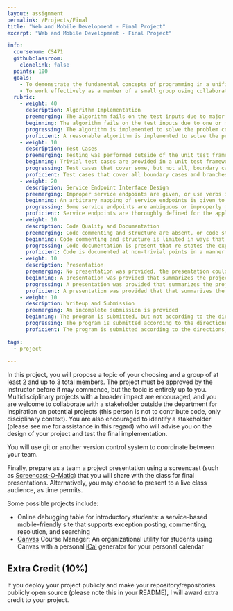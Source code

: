 ```yaml
---
layout: assignment
permalink: /Projects/Final
title: "Web and Mobile Development - Final Project"
excerpt: "Web and Mobile Development - Final Project"

info:
  coursenum: CS471
  githubclassroom:
    clonelink: false
  points: 100
  goals:
    - To demonstrate the fundamental concepts of programming in a unified project
    - To work effectively as a member of a small group using collaborative tools for software development
  rubric:
    - weight: 40
      description: Algorithm Implementation
      preemerging: The algorithm fails on the test inputs due to major issues, or the program fails to compile and/or run
      beginning: The algorithm fails on the test inputs due to one or more minor issues
      progressing: The algorithm is implemented to solve the problem correctly according to given test inputs, but would fail if executed in a general case due to a minor issue or omission in the algorithm design or implementation
      proficient: A reasonable algorithm is implemented to solve the problem which correctly solves the problem according to the given test inputs, and would be reasonably expected to solve the problem in the general case
    - weight: 10
      description: Test Cases
      preemerging: Testing was performed outside of the unit test framework, or not performed at all
      beginning: Trivial test cases are provided in a unit test framework
      progressing: Test cases that cover some, but not all, boundary cases and branches of the program are provided
      proficient: Test cases that cover all boundary cases and branches of the program are provided
    - weight: 20
      description: Service Endpoint Interface Design
      preemerging: Improper service endpoints are given, or use verbs instead of a CRUD model
      beginning: An arbitrary mapping of service endpoints is given to HTTP verbs (for example, only GET or POST verbs are used)
      progressing: Some service endpoints are ambiguous or improperly mapped
      proficient: Service endpoints are thoroughly defined for the application chosen, with CRUD endpoints that represent nouns that are appropriately mapped to HTTP verbs      
    - weight: 10
      description: Code Quality and Documentation
      preemerging: Code commenting and structure are absent, or code structure departs significantly from best practice, and/or the code departs significantly from the style guide
      beginning: Code commenting and structure is limited in ways that reduce the readability of the program, and/or there are minor departures from the style guide
      progressing: Code documentation is present that re-states the explicit code definitions, and/or code is written that mostly adheres to the style guide
      proficient: Code is documented at non-trivial points in a manner that enhances the readability of the program, and code is written according to the style guide
    - weight: 10
      description: Presentation
      preemerging: No presentation was provided, the presentation could not be viewed, or the presentation was not on the subject of the final project
      beginning: A presentation was provided that summarizes the project, but does not provide a demo or discuss broader impacts
      progressing: A presentation was provided that summarizes the project, provides a demo, and discusses broader impacts
      proficient: A presentation was provided that that summarizes the project, provides a demo, discusses broader impacts, and highlights challenges overcome and methodologies for developing the system as a group
    - weight: 10
      description: Writeup and Submission
      preemerging: An incomplete submission is provided
      beginning: The program is submitted, but not according to the directions in one or more ways (for example, because it is lacking a readme writeup)
      progressing: The program is submitted according to the directions with a minor omission or correction needed
      proficient: The program is submitted according to the directions, including a readme writeup describing the solution

tags:
  - project
  
---
```


In this project, you will propose a topic of your choosing and a group of at least 2 and up to 3 total members.  The project must be approved by the instructor before it may commence, but the topic is entirely up to you.  Multidisciplinary projects with a broader impact are encouraged, and you are welcome to collaborate with a stakeholder outside the department for inspiration on potential projects (this person is not to contribute code, only disciplinary context).  You are also encouraged to identify a stakeholder (please see me for assistance in this regard) who will advise you on the design of your project and test the final implementation.  

You will use git or another version control system to coordinate between your team.  

Finally, prepare as a team a project presentation using a screencast (such as [Screencast-O-Matic](https://screencast-o-matic.com/)) that you will share with the class for final presentations.  Alternatively, you may choose to present to a live class audience, as time permits.

Some possible projects include:

* Online debugging table for introductory students: a service-based mobile-friendly site that supports exception posting, commenting, resolution, and searching
* [Canvas](https://canvas.instructure.com/doc/api/) Course Manager: An organizational utility for students using Canvas with a personal [iCal](https://en.wikipedia.org/wiki/ICalendar) generator for your personal calendar

## Extra Credit (10%)
If you deploy your project publicly and make your repository/repositories publicly open source (please note this in your README), I will award extra credit to your project.